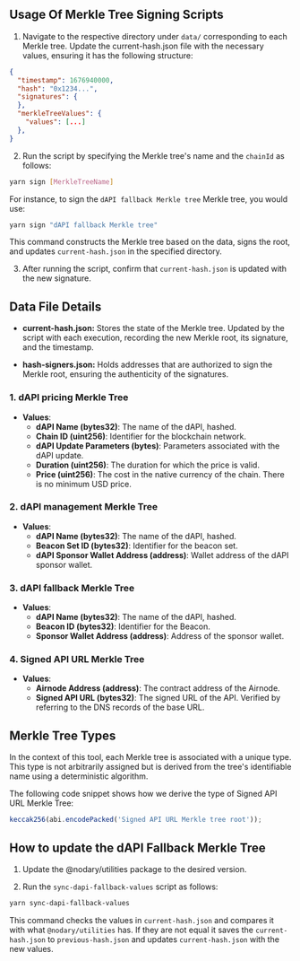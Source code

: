 ## Usage Of Merkle Tree Signing Scripts

1. Navigate to the respective directory under `data/` corresponding to each Merkle tree. Update the current-hash.json file with the necessary values, ensuring it has the following structure:

```json
{
  "timestamp": 1676940000,
  "hash": "0x1234...",
  "signatures": {
  },
  "merkleTreeValues": {
    "values": [...]
  },
}
```

2. Run the script by specifying the Merkle tree's name and the `chainId` as follows:

```bash
yarn sign [MerkleTreeName]
```

For instance, to sign the `dAPI fallback Merkle tree` Merkle tree, you would use:

```bash
yarn sign "dAPI fallback Merkle tree"
```

This command constructs the Merkle tree based on the data, signs the root, and updates `current-hash.json` in the specified directory.

3. After running the script, confirm that `current-hash.json` is updated with the new signature.

## Data File Details

- **current-hash.json:** Stores the state of the Merkle tree. Updated by the script with each execution, recording the new Merkle root, its signature, and the timestamp.

- **hash-signers.json:** Holds addresses that are authorized to sign the Merkle root, ensuring the authenticity of the signatures.

### 1. dAPI pricing Merkle Tree

- **Values**:
  - **dAPI Name (bytes32)**: The name of the dAPI, hashed.
  - **Chain ID (uint256)**: Identifier for the blockchain network.
  - **dAPI Update Parameters (bytes)**: Parameters associated with the dAPI update.
  - **Duration (uint256)**: The duration for which the price is valid.
  - **Price (uint256)**: The cost in the native currency of the chain. There is no minimum USD price.

### 2. dAPI management Merkle Tree

- **Values**:
  - **dAPI Name (bytes32)**: The name of the dAPI, hashed.
  - **Beacon Set ID (bytes32)**: Identifier for the beacon set.
  - **dAPI Sponsor Wallet Address (address)**: Wallet address of the dAPI sponsor wallet.

### 3. dAPI fallback Merkle Tree

- **Values**:
  - **dAPI Name (bytes32)**: The name of the dAPI, hashed.
  - **Beacon ID (bytes32)**: Identifier for the Beacon.
  - **Sponsor Wallet Address (address)**: Address of the sponsor wallet.

### 4. Signed API URL Merkle Tree

- **Values**:
  - **Airnode Address (address)**: The contract address of the Airnode.
  - **Signed API URL (bytes32)**: The signed URL of the API. Verified by referring to the DNS records of the base URL.

## Merkle Tree Types

In the context of this tool, each Merkle tree is associated with a unique type. This type is not arbitrarily assigned but is derived from the tree's identifiable name using a deterministic algorithm.

The following code snippet shows how we derive the type of Signed API URL Merkle Tree:

```js
keccak256(abi.encodePacked('Signed API URL Merkle tree root'));
```

## How to update the dAPI Fallback Merkle Tree

1. Update the @nodary/utilities package to the desired version.

2. Run the `sync-dapi-fallback-values` script as follows:

```bash
yarn sync-dapi-fallback-values
```

This command checks the values in `current-hash.json` and compares it with what `@nodary/utilities` has. If they are not equal
it saves the `current-hash.json` to `previous-hash.json` and updates `current-hash.json` with the new values.
